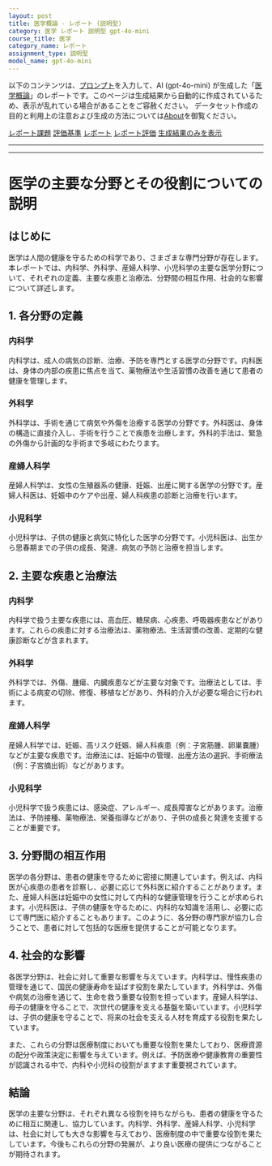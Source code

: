```yaml
---
layout: post
title: 医学概論 - レポート (説明型)
category: 医学 レポート 説明型 gpt-4o-mini
course_title: 医学
category_name: レポート
assignment_type: 説明型
model_name: gpt-4o-mini
---
```


以下のコンテンツは、[プロンプト](https://github.com/takedatoshiyuki/synthetic_assignments/tree/main/generated/医学/gpt-4o-mini/prompt_レポート-説明型.md)を入力して、AI (gpt-4o-mini) が生成した「[医学概論](/contents/医学/)」のレポートです。このページは生成結果から自動的に作成されているため、表示が乱れている場合があることをご容赦ください。
データセット作成の目的と利用上の注意および生成の方法については[About](/About)を御覧ください。

[レポート課題](../レポート課題-説明型)
[評価基準](../評価基準-説明型)
[レポート](../レポート-説明型)
[レポート評価](../レポート評価-説明型)
[生成結果のみを表示](https://github.com/takedatoshiyuki/synthetic_assignments/tree/main/generated/医学/gpt-4o-mini/レポート-説明型.md)
  

***
***
  
# 医学の主要な分野とその役割についての説明

## はじめに

医学は人間の健康を守るための科学であり、さまざまな専門分野が存在します。本レポートでは、内科学、外科学、産婦人科学、小児科学の主要な医学分野について、それぞれの定義、主要な疾患と治療法、分野間の相互作用、社会的な影響について詳述します。

## 1. 各分野の定義

### 内科学

内科学は、成人の病気の診断、治療、予防を専門とする医学の分野です。内科医は、身体の内部の疾患に焦点を当て、薬物療法や生活習慣の改善を通じて患者の健康を管理します。

### 外科学

外科学は、手術を通じて病気や外傷を治療する医学の分野です。外科医は、身体の構造に直接介入し、手術を行うことで疾患を治療します。外科的手法は、緊急の外傷から計画的な手術まで多岐にわたります。

### 産婦人科学

産婦人科学は、女性の生殖器系の健康、妊娠、出産に関する医学の分野です。産婦人科医は、妊娠中のケアや出産、婦人科疾患の診断と治療を行います。

### 小児科学

小児科学は、子供の健康と病気に特化した医学の分野です。小児科医は、出生から思春期までの子供の成長、発達、病気の予防と治療を担当します。

## 2. 主要な疾患と治療法

### 内科学

内科学で扱う主要な疾患には、高血圧、糖尿病、心疾患、呼吸器疾患などがあります。これらの疾患に対する治療法は、薬物療法、生活習慣の改善、定期的な健康診断などが含まれます。

### 外科学

外科学では、外傷、腫瘍、内臓疾患などが主要な対象です。治療法としては、手術による病変の切除、修復、移植などがあり、外科的介入が必要な場合に行われます。

### 産婦人科学

産婦人科学では、妊娠、高リスク妊娠、婦人科疾患（例：子宮筋腫、卵巣嚢腫）などが主要な疾患です。治療法には、妊娠中の管理、出産方法の選択、手術療法（例：子宮摘出術）などがあります。

### 小児科学

小児科学で扱う疾患には、感染症、アレルギー、成長障害などがあります。治療法は、予防接種、薬物療法、栄養指導などがあり、子供の成長と発達を支援することが重要です。

## 3. 分野間の相互作用

医学の各分野は、患者の健康を守るために密接に関連しています。例えば、内科医が心疾患の患者を診察し、必要に応じて外科医に紹介することがあります。また、産婦人科医は妊娠中の女性に対して内科的な健康管理を行うことが求められます。小児科医は、子供の健康を守るために、内科的な知識を活用し、必要に応じて専門医に紹介することもあります。このように、各分野の専門家が協力し合うことで、患者に対して包括的な医療を提供することが可能となります。

## 4. 社会的な影響

各医学分野は、社会に対して重要な影響を与えています。内科学は、慢性疾患の管理を通じて、国民の健康寿命を延ばす役割を果たしています。外科学は、外傷や病気の治療を通じて、生命を救う重要な役割を担っています。産婦人科学は、母子の健康を守ることで、次世代の健康を支える基盤を築いています。小児科学は、子供の健康を守ることで、将来の社会を支える人材を育成する役割を果たしています。

また、これらの分野は医療制度においても重要な役割を果たしており、医療資源の配分や政策決定に影響を与えています。例えば、予防医療や健康教育の重要性が認識される中で、内科や小児科の役割がますます重要視されています。

## 結論

医学の主要な分野は、それぞれ異なる役割を持ちながらも、患者の健康を守るために相互に関連し、協力しています。内科学、外科学、産婦人科学、小児科学は、社会に対しても大きな影響を与えており、医療制度の中で重要な役割を果たしています。今後もこれらの分野の発展が、より良い医療の提供につながることが期待されます。
